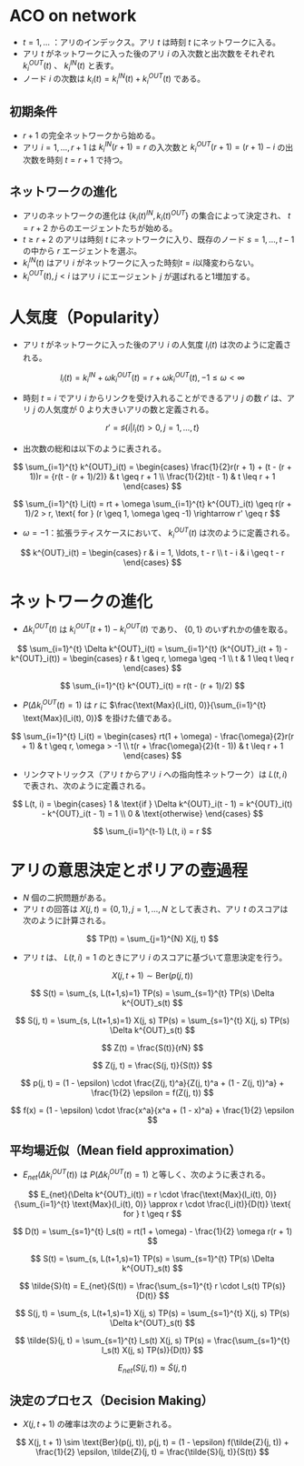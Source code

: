 # ACO on network

- $t = 1, \ldots$ ：アリのインデックス。アリ $t$ は時刻 $t$ にネットワークに入る。
- アリ $t$ がネットワークに入った後のアリ $i$ の入次数と出次数をそれぞれ $k^{OUT}_{i}(t)$ 、 $k^{IN}_{i}(t)$ と表す。
- ノード $i$ の次数は $k_{i}(t) = k^{IN}_{i}(t) + k^{OUT}_{i}(t)$ である。

## 初期条件

- $r + 1$ の完全ネットワークから始める。
- アリ $i = 1, \ldots, r + 1$ は $k^{IN}_{i}(r + 1) = r$ の入次数と $k^{OUT}_{i}(r + 1) = (r + 1) - i$ の出次数を時刻 $t = r + 1$ で持つ。

## ネットワークの進化

- アリのネットワークの進化は $\{k_{i}(t)^{IN}, k_{i}(t)^{OUT}\}$ の集合によって決定され、 $t = r + 2$ からのエージェントたちが始める。
- $t \geq r + 2$ のアリは時刻 $t$ にネットワークに入り、既存のノード $s = 1, \ldots, t - 1$ の中から $r$ エージェントを選ぶ。
- $k^{IN}_{i}(t)$ はアリ $i$ がネットワークに入った時刻$t = i$以降変わらない。
- $k^{OUT}_{i}(t), j < i$ はアリ $i$ にエージェント $j$ が選ばれると1増加する。

# 人気度（Popularity）

- アリ $t$ がネットワークに入った後のアリ $i$ の人気度 $l_i(t)$ は次のように定義される。

$$
 l_i(t) = k^{IN}_i + \omega k^{OUT}_i(t) = r + \omega k^{OUT}_i(t), -1 \leq \omega < \infty
$$

- 時刻 $t = i$ でアリ $i$ からリンクを受け入れることができるアリ $j$ の数 $r'$ は、アリ $j$ の人気度が 0 より大きいアリの数と定義される。

$$
r' = \sharp \{i | l_i(t) > 0, j = 1, \ldots, t \}
$$

- 出次数の総和は以下のように表される。

$$
 \sum_{i=1}^{t} k^{OUT}_i(t) =
  \begin{cases}
  \frac{1}{2}r(r + 1) + (t - (r + 1))r = {r(t - (r + 1)/2)} & t \geq r + 1 \\
  \frac{1}{2}t(t - 1) & t \leq r + 1
  \end{cases}
$$

$$
 \sum_{i=1}^{t} l_i(t) = rt + \omega \sum_{i=1}^{t} k^{OUT}_i(t) \geq r(r + 1)/2 > r, \text{ for } (r \geq 1, \omega \geq -1) \rightarrow r' \geq r
$$

- $\omega = -1$：拡張ラティスケースにおいて、 $k^{OUT}_i(t)$ は次のように定義される。

$$
 k^{OUT}_i(t) =
  \begin{cases}
  r & i = 1, \ldots, t - r \\
  t - i & i \geq t - r
  \end{cases}
$$

# ネットワークの進化

- $\Delta k^{OUT}_i(t)$ は $k^{OUT}_i(t + 1) - k^{OUT}_i(t)$ であり、 $\{0, 1\}$ のいずれかの値を取る。

$$
 \sum_{i=1}^{t} \Delta k^{OUT}_i(t) = \sum_{i=1}^{t} (k^{OUT}_i(t + 1) - k^{OUT}_i(t)) =
  \begin{cases}
  r & t \geq r, \omega \geq -1 \\
  t & 1 \leq t \leq r
  \end{cases}
$$

$$
\sum_{i=1}^{t} k^{OUT}_i(t) = r(t - (r + 1)/2)
$$

- $P(\Delta k^{OUT}_i(t) = 1)$ は $r$ に $\frac{\text{Max}(l_i(t), 0)}{\sum_{i=1}^{t} \text{Max}(l_i(t), 0)}$ を掛けた値である。

$$
\sum_{i=1}^{t} l_i(t) =
  \begin{cases}
  rt(1 + \omega) - \frac{\omega}{2}r(r + 1) & t \geq r, \omega > -1 \\
  t(r + \frac{\omega}{2}(t - 1)) & t \leq r + 1
  \end{cases}
$$

- リンクマトリックス（アリ $t$ からアリ $i$ への指向性ネットワーク）は $L(t, i)$ で表され、次のように定義される。

$$
L(t, i) =
  \begin{cases}
  1 & \text{if } \Delta k^{OUT}_i(t - 1) = k^{OUT}_i(t) - k^{OUT}_i(t - 1) = 1 \\
  0 & \text{otherwise}
  \end{cases}
$$

$$
 \sum_{i=1}^{t-1} L(t, i) = r
$$

# アリの意思決定とポリアの壺過程

- $N$ 個の二択問題がある。
- アリ $t$ の回答は $X(j, t) = \{0, 1\}, j = 1, \ldots, N$ として表され、アリ $t$ のスコアは次のように計算される。

$$
  TP(t) = \sum_{j=1}^{N} X(j, t)
$$

- アリ $t$ は、 $L(t, i) = 1$ のときにアリ $i$ のスコアに基づいて意思決定を行う。

$$
  X(j, t + 1) \sim \text{Ber}(p(j, t))
$$

$$
  S(t) = \sum_{s, L(t+1,s)=1} TP(s) = \sum_{s=1}^{t} TP(s) \Delta k^{OUT}_s(t)
$$

$$
  S(j, t) = \sum_{s, L(t+1,s)=1} X(j, s) TP(s) = \sum_{s=1}^{t} X(j, s) TP(s) \Delta k^{OUT}_s(t)
$$

$$
  Z(t) = \frac{S(t)}{rN}
$$

$$
  Z(j, t) = \frac{S(j, t)}{S(t)}
$$

$$
  p(j, t) = (1 - \epsilon) \cdot \frac{Z(j, t)^a}{Z(j, t)^a + (1 - Z(j, t))^a} + \frac{1}{2} \epsilon = f(Z(j, t))
$$

$$
  f(x) = (1 - \epsilon) \cdot \frac{x^a}{x^a + (1 - x)^a} + \frac{1}{2} \epsilon
$$

## 平均場近似（Mean field approximation）

- $E_{net}(\Delta k^{OUT}_i(t))$ は $P(\Delta k^{OUT}_i(t) = 1)$ と等しく、次のように表される。

$$
  E_{net}(\Delta k^{OUT}_i(t)) = r \cdot \frac{\text{Max}(l_i(t), 0)}{\sum_{i=1}^{t} \text{Max}(l_i(t), 0)} \approx r \cdot \frac{l_i(t)}{D(t)} \text{ for } t \geq r
$$

$$
  D(t) = \sum_{s=1}^{t} l_s(t) = rt(1 + \omega) - \frac{1}{2} \omega r(r + 1)
$$

$$
  S(t) = \sum_{s, L(t+1,s)=1} TP(s) = \sum_{s=1}^{t} TP(s) \Delta k^{OUT}_s(t)
$$

$$
  \tilde{S}(t) = E_{net}(S(t)) = \frac{\sum_{s=1}^{t} r \cdot l_s(t) TP(s)}{D(t)}
$$

$$
  S(j, t) = \sum_{s, L(t+1,s)=1} X(j, s) TP(s) = \sum_{s=1}^{t} X(j, s) TP(s) \Delta k^{OUT}_s(t)
$$

$$
  \tilde{S}(j, t) = \sum_{s=1}^{t} l_s(t) X(j, s) TP(s) = \frac{\sum_{s=1}^{t} l_s(t) X(j, s) TP(s)}{D(t)}
$$

$$
  E_{net}(S(j, t)) \approx \tilde{S}(j, t)
$$

## 決定のプロセス（Decision Making）

- $X(j, t + 1)$ の確率は次のように更新される。

$$
  X(j, t + 1) \sim \text{Ber}(p(j, t)), p(j, t) = (1 - \epsilon) f(\tilde{Z}(j, t)) + \frac{1}{2} \epsilon, \tilde{Z}(j, t) = \frac{\tilde{S}(j, t)}{S(t)}
$$
